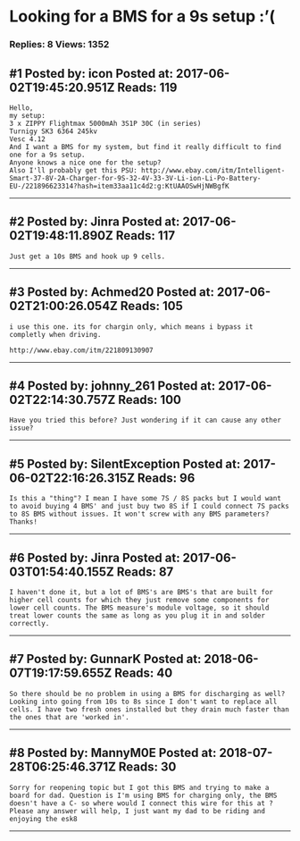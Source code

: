 # Looking for a BMS for a 9s setup :&rsquo;(

### Replies: 8 Views: 1352

## \#1 Posted by: icon Posted at: 2017-06-02T19:45:20.951Z Reads: 119

```
Hello,
my setup: 
3 x ZIPPY Flightmax 5000mAh 3S1P 30C (in series)
Turnigy SK3 6364 245kv
Vesc 4.12
And I want a BMS for my system, but find it really difficult to find one for a 9s setup.
Anyone knows a nice one for the setup?
Also I'll probably get this PSU: http://www.ebay.com/itm/Intelligent-Smart-37-8V-2A-Charger-for-9S-32-4V-33-3V-Li-ion-Li-Po-Battery-EU-/221896623314?hash=item33aa11c4d2:g:KtUAAOSwHjNWBgfK
```

---
## \#2 Posted by: Jinra Posted at: 2017-06-02T19:48:11.890Z Reads: 117

```
Just get a 10s BMS and hook up 9 cells.
```

---
## \#3 Posted by: Achmed20 Posted at: 2017-06-02T21:00:26.054Z Reads: 105

```
i use this one. its for chargin only, which means i bypass it completly when driving.

http://www.ebay.com/itm/221809130907
```

---
## \#4 Posted by: johnny_261 Posted at: 2017-06-02T22:14:30.757Z Reads: 100

```
Have you tried this before? Just wondering if it can cause any other issue?
```

---
## \#5 Posted by: SilentException Posted at: 2017-06-02T22:16:26.315Z Reads: 96

```
Is this a "thing"? I mean I have some 7S / 8S packs but I would want to avoid buying 4 BMS' and just buy two 8S if I could connect 7S packs to 8S BMS without issues. It won't screw with any BMS parameters? Thanks!
```

---
## \#6 Posted by: Jinra Posted at: 2017-06-03T01:54:40.155Z Reads: 87

```
I haven't done it, but a lot of BMS's are BMS's that are built for higher cell counts for which they just remove some components for lower cell counts. The BMS measure's module voltage, so it should treat lower counts the same as long as you plug it in and solder correctly.
```

---
## \#7 Posted by: GunnarK Posted at: 2018-06-07T19:17:59.655Z Reads: 40

```
So there should be no problem in using a BMS for discharging as well?
Looking into going from 10s to 8s since I don't want to replace all cells. I have two fresh ones installed but they drain much faster than the ones that are 'worked in'.
```

---
## \#8 Posted by: MannyM0E Posted at: 2018-07-28T06:25:46.371Z Reads: 30

```
Sorry for reopening topic but I got this BMS and trying to make a board for dad. Question is I'm using BMS for charging only, the BMS doesn't have a C- so where would I connect this wire for this at ? Please any answer will help, I just want my dad to be riding and enjoying the esk8
```

---
